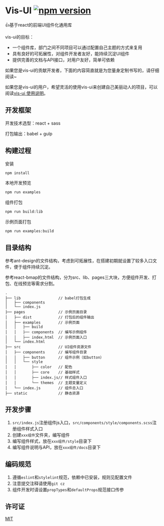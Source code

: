 # Vis-UI [![npm version](https://img.shields.io/npm/v/vis-ui.svg)](https://www.npmjs.com/package/vis-ui)
👍基于react的前端UI组件化通用库

vis-ui的目标：
- 一个组件库，部门之间不同项目可以通过配置自己主题的方式来复用
- 具有良好的可拓展性，对组件开发者友好，能持续沉淀UI组件
- 提供完善的文档与API接口，对用户友好，简单可依赖

如果您是vis-ui的贡献开发者，下面的内容简直就是为您量身定制书写的，请仔细阅读~

如果您是vis-ui的用户，希望灵活的使用vis-ui来创建自己美丽动人的项目，可以阅读[vis-ui 使用说明](https://github.com/huiyan-fe/vis-ui/blob/master/README2.md)。

## 开发框架
开发技术选型：react + sass

打包输出：babel + gulp

## 构建过程
安装
```bash
npm install
```
本地开发预览
```bash
npm run examples
```
组件打包
```bash
npm run build:lib
```
示例页面打包
```bash
npm run examples:build
```
## 目录结构
参考ant-design的文件结构，考虑到可拓展性，在搭建初期就设置了较多入口文件，便于组件持续沉淀。

参考react-bmap的文件结构，分为src、lib、pages三大块，方便组件开发、打包、在线预览等需求分割。

```
.
├── lib                 // babel打包生成
│   ├── components
│   └── index.js
├── pages               // 示例页面目录
│   ├── dist            // 打包后的组件输出
│   ├── examples        // 示例页面
│   │   ├── build
│   │   ├── components  // 编写示例组件
│   │   ├── index.html  // 示例页面入口
│   └── index.html
├── src                 // UI组件资源文件
│   ├── components      // 编写组件目录
│   │   ├── button      // 组件示例（如button）
│   │   └── style
│   │       ├── color   // 配色
│   │       ├── core    // 基础样式
│   │       ├── index.js// 样式组件入口
│   │       └── themes	// 主题变量定义
│   └── index.js        // 组件总入口
├── static              // 静态资源
```

## 开发步骤
1. `src/index.js`注册组件js入口，`src/components/style/components.scss`注册组件样式入口
2. 创建`xxx组件`文件夹，编写组件
3. 编写组件样式，放在`xxx组件/style`目录下
4. 编写组件说明与API，放在`xxx组件/docs`目录下

## 编码规范
1. 遵循`eslint`和`stylelint`规范，依赖中已安装，规则见配置文件
2. 注意提交注释请使用`git cz`
3. 组件开发时请设置`propTypes`和`defaultProps`规范接口传参

## 许可证
[MIT](./LICENSE)